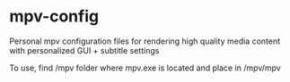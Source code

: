 # mpv-config
Personal mpv configuration files for rendering high quality media content with personalized GUI + subtitle settings

To use, find /mpv folder where mpv.exe is located and place in /mpv/mpv
